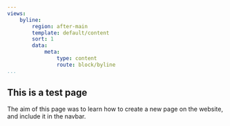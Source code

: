 ```yaml
---
views:
    byline:
        region: after-main
        template: default/content
        sort: 1
        data:
            meta:
                type: content
                route: block/byline
...
```



This is a test page
-------------------

The aim of this page was to learn how to create a new page on the website, and include it in the navbar.  
